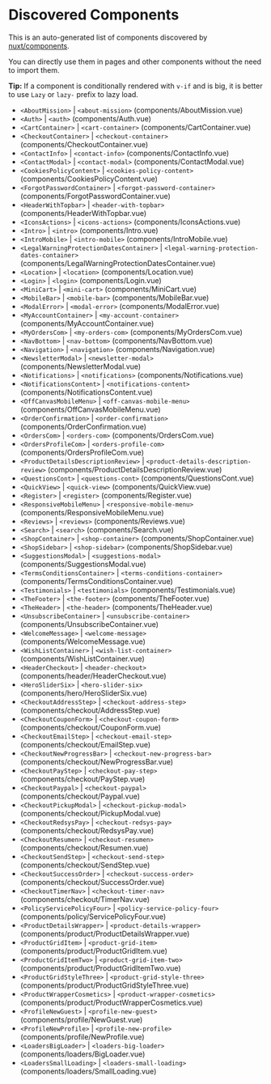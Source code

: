 # Discovered Components

This is an auto-generated list of components discovered by [nuxt/components](https://github.com/nuxt/components).

You can directly use them in pages and other components without the need to import them.

**Tip:** If a component is conditionally rendered with `v-if` and is big, it is better to use `Lazy` or `lazy-` prefix to lazy load.

- `<AboutMission>` | `<about-mission>` (components/AboutMission.vue)
- `<Auth>` | `<auth>` (components/Auth.vue)
- `<CartContainer>` | `<cart-container>` (components/CartContainer.vue)
- `<CheckoutContainer>` | `<checkout-container>` (components/CheckoutContainer.vue)
- `<ContactInfo>` | `<contact-info>` (components/ContactInfo.vue)
- `<ContactModal>` | `<contact-modal>` (components/ContactModal.vue)
- `<CookiesPolicyContent>` | `<cookies-policy-content>` (components/CookiesPolicyContent.vue)
- `<ForgotPasswordContainer>` | `<forgot-password-container>` (components/ForgotPasswordContainer.vue)
- `<HeaderWithTopbar>` | `<header-with-topbar>` (components/HeaderWithTopbar.vue)
- `<IconsActions>` | `<icons-actions>` (components/IconsActions.vue)
- `<Intro>` | `<intro>` (components/Intro.vue)
- `<IntroMobile>` | `<intro-mobile>` (components/IntroMobile.vue)
- `<LegalWarningProtectionDatesContainer>` | `<legal-warning-protection-dates-container>` (components/LegalWarningProtectionDatesContainer.vue)
- `<Location>` | `<location>` (components/Location.vue)
- `<Login>` | `<login>` (components/Login.vue)
- `<MiniCart>` | `<mini-cart>` (components/MiniCart.vue)
- `<MobileBar>` | `<mobile-bar>` (components/MobileBar.vue)
- `<ModalError>` | `<modal-error>` (components/ModalError.vue)
- `<MyAccountContainer>` | `<my-account-container>` (components/MyAccountContainer.vue)
- `<MyOrdersCom>` | `<my-orders-com>` (components/MyOrdersCom.vue)
- `<NavBottom>` | `<nav-bottom>` (components/NavBottom.vue)
- `<Navigation>` | `<navigation>` (components/Navigation.vue)
- `<NewsletterModal>` | `<newsletter-modal>` (components/NewsletterModal.vue)
- `<Notifications>` | `<notifications>` (components/Notifications.vue)
- `<NotificationsContent>` | `<notifications-content>` (components/NotificationsContent.vue)
- `<OffCanvasMobileMenu>` | `<off-canvas-mobile-menu>` (components/OffCanvasMobileMenu.vue)
- `<OrderConfirmation>` | `<order-confirmation>` (components/OrderConfirmation.vue)
- `<OrdersCom>` | `<orders-com>` (components/OrdersCom.vue)
- `<OrdersProfileCom>` | `<orders-profile-com>` (components/OrdersProfileCom.vue)
- `<ProductDetailsDescriptionReview>` | `<product-details-description-review>` (components/ProductDetailsDescriptionReview.vue)
- `<QuestionsCont>` | `<questions-cont>` (components/QuestionsCont.vue)
- `<QuickView>` | `<quick-view>` (components/QuickView.vue)
- `<Register>` | `<register>` (components/Register.vue)
- `<ResponsiveMobileMenu>` | `<responsive-mobile-menu>` (components/ResponsiveMobileMenu.vue)
- `<Reviews>` | `<reviews>` (components/Reviews.vue)
- `<Search>` | `<search>` (components/Search.vue)
- `<ShopContainer>` | `<shop-container>` (components/ShopContainer.vue)
- `<ShopSidebar>` | `<shop-sidebar>` (components/ShopSidebar.vue)
- `<SuggestionsModal>` | `<suggestions-modal>` (components/SuggestionsModal.vue)
- `<TermsConditionsContainer>` | `<terms-conditions-container>` (components/TermsConditionsContainer.vue)
- `<Testimonials>` | `<testimonials>` (components/Testimonials.vue)
- `<TheFooter>` | `<the-footer>` (components/TheFooter.vue)
- `<TheHeader>` | `<the-header>` (components/TheHeader.vue)
- `<UnsubscribeContainer>` | `<unsubscribe-container>` (components/UnsubscribeContainer.vue)
- `<WelcomeMessage>` | `<welcome-message>` (components/WelcomeMessage.vue)
- `<WishListContainer>` | `<wish-list-container>` (components/WishListContainer.vue)
- `<HeaderCheckout>` | `<header-checkout>` (components/header/HeaderCheckout.vue)
- `<HeroSliderSix>` | `<hero-slider-six>` (components/hero/HeroSliderSix.vue)
- `<CheckoutAddressStep>` | `<checkout-address-step>` (components/checkout/AddressStep.vue)
- `<CheckoutCouponForm>` | `<checkout-coupon-form>` (components/checkout/CouponForm.vue)
- `<CheckoutEmailStep>` | `<checkout-email-step>` (components/checkout/EmailStep.vue)
- `<CheckoutNewProgressBar>` | `<checkout-new-progress-bar>` (components/checkout/NewProgressBar.vue)
- `<CheckoutPayStep>` | `<checkout-pay-step>` (components/checkout/PayStep.vue)
- `<CheckoutPaypal>` | `<checkout-paypal>` (components/checkout/Paypal.vue)
- `<CheckoutPickupModal>` | `<checkout-pickup-modal>` (components/checkout/PickupModal.vue)
- `<CheckoutRedsysPay>` | `<checkout-redsys-pay>` (components/checkout/RedsysPay.vue)
- `<CheckoutResumen>` | `<checkout-resumen>` (components/checkout/Resumen.vue)
- `<CheckoutSendStep>` | `<checkout-send-step>` (components/checkout/SendStep.vue)
- `<CheckoutSuccessOrder>` | `<checkout-success-order>` (components/checkout/SuccessOrder.vue)
- `<CheckoutTimerNav>` | `<checkout-timer-nav>` (components/checkout/TimerNav.vue)
- `<PolicyServicePolicyFour>` | `<policy-service-policy-four>` (components/policy/ServicePolicyFour.vue)
- `<ProductDetailsWrapper>` | `<product-details-wrapper>` (components/product/ProductDetailsWrapper.vue)
- `<ProductGridItem>` | `<product-grid-item>` (components/product/ProductGridItem.vue)
- `<ProductGridItemTwo>` | `<product-grid-item-two>` (components/product/ProductGridItemTwo.vue)
- `<ProductGridStyleThree>` | `<product-grid-style-three>` (components/product/ProductGridStyleThree.vue)
- `<ProductWrapperCosmetics>` | `<product-wrapper-cosmetics>` (components/product/ProductWrapperCosmetics.vue)
- `<ProfileNewGuest>` | `<profile-new-guest>` (components/profile/NewGuest.vue)
- `<ProfileNewProfile>` | `<profile-new-profile>` (components/profile/NewProfile.vue)
- `<LoadersBigLoader>` | `<loaders-big-loader>` (components/loaders/BigLoader.vue)
- `<LoadersSmallLoading>` | `<loaders-small-loading>` (components/loaders/SmallLoading.vue)
